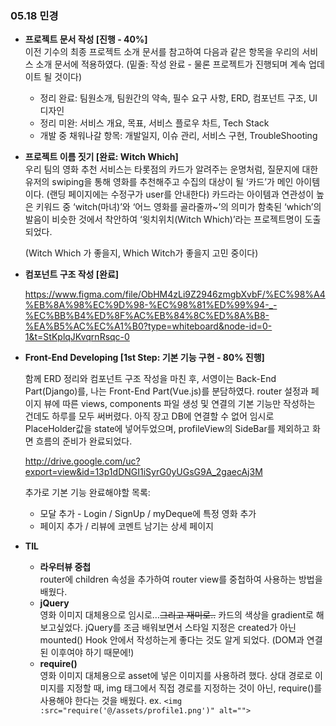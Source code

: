 ### 05.18 민경

- **프로젝트 문서 작성 [진행 - 40%]**<br>
이전 기수의 최종 프로젝트 소개 문서를 참고하여 다음과 같은 항목을 우리의 서비스 소개 문서에 적용하였다. (밑줄: 작성 완료 - 물론 프로젝트가 진행되며 계속 업데이트 될 것이다)
    - 정리 완료: 팀원소개, 팀원간의 약속, 필수 요구 사항, ERD, 컴포넌트 구조, UI 디자인
    - 정리 미완: 서비스 개요, 목표, 서비스 플로우 차트, Tech Stack
    - 개발 중 채워나갈 항목: 개발일지, 이슈 관리, 서비스 구현, TroubleShooting
    
- **프로젝트 이름 짓기 [완료: Witch Which]**<br>
우리 팀의 영화 추천 서비스는 타롯점의 카드가 알려주는 운명처럼, 질문지에 대한 유저의 swiping을 통해 영화를 추천해주고 수집의 대상이 될 ‘카드’가 메인 아이템이다. (랜딩 페이지에는 수정구가 user를 안내한다) 카드라는 아이템과 연관성이 높은 키워드 중 ‘witch(마녀)’와 ‘어느 영화를 골라줄까~’의 의미가 함축된 ‘which’의 발음이 비슷한 것에서 착안하여 ‘윗치위치(Witch Which)’라는 프로젝트명이 도출되었다.
    
    (Witch Which 가 좋을지, Which Witch가 좋을지 고민 중이다)
    

- **컴포넌트 구조 작성 [완료]**<br>
    
    https://www.figma.com/file/ObHM4zLi9Z2946zmgbXvbF/%EC%98%A4%EB%8A%98%EC%9D%98-%EC%98%81%ED%99%94-_-%EC%BB%B4%ED%8F%AC%EB%84%8C%ED%8A%B8-%EA%B5%AC%EC%A1%B0?type=whiteboard&node-id=0-1&t=StKplqJKvqrnRsqc-0
    
- **Front-End Developing [1st Step: 기본 기능 구현 - 80% 진행]**<br>
    
    함께 ERD 정리와 컴포넌트 구조 작성을 마친 후, 서영이는 Back-End Part(Django)를, 나는 Front-End Part(Vue.js)를 분담하였다. router 설정과 페이지 뷰에 따른 views, components 파일 생성 및 연결의 기본 기능만 작성하는 건데도 하루를 모두 써버렸다. 아직 장고 DB에 연결할 수 없어 임시로 PlaceHolder값을 state에 넣어두었으며, profileView의 SideBar를 제외하고 화면 흐름의 준비가 완료되었다.
    
    http://drive.google.com/uc?export=view&id=13p1dDNGI1iSyrG0yUGsG9A_2gaecAj3M
    
    추가로 기본 기능 완료해야할 목록: 
    
    - 모달 추가 - Login / SignUp / myDeque에 특정 영화 추가
    - 페이지 추가 / 리뷰에 코멘트 남기는 상세 페이지
    
- **TIL**
    - **라우터뷰 중첩** <br>
    router에 children 속성을 추가하여 router view를 중첩하여 사용하는 방법을 배웠다.
    - **jQuery** <br>
    영화 이미지 대체용으로 임시로…~~그리고 재미로..~~ 카드의 색상을 gradient로 해보고싶었다. jQuery를 조금 배워보면서 스타일 지정은 created가 아닌 mounted() Hook 안에서 작성하는게 좋다는 것도 알게 되었다. (DOM과 연결된 이후여야 하기 때문에!)
    - **require()** <br>
    영화 이미지 대체용으로 asset에 넣은 이미지를 사용하려 했다. 상대 경로로 이미지를 지정할 때, img 태그에서 직접 경로를 지정하는 것이 아닌, require()를 사용해야 한다는 것을 배웠다.
    ex. `<img :src="require('@/assets/profile1.png')" alt="">` 
